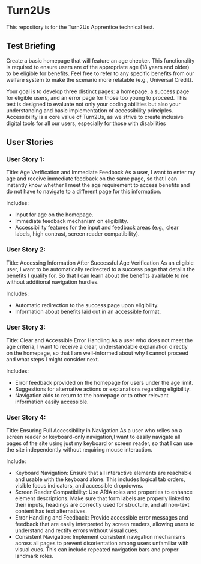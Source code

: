 # Turn2Us
This repository is for the Turn2Us Apprentice technical test.

## Test Briefing

Create a basic homepage that will feature an age checker. This functionality is required to 
ensure users are of the appropriate age (18 years and older) to be eligible for benefits. Feel free 
to refer to any specific benefits from our welfare system to make the scenario more relatable 
(e.g., Universal Credit).

Your goal is to develop three distinct pages: a homepage, a success page for eligible users, and 
an error page for those too young to proceed. This test is designed to evaluate not only your 
coding abilities but also your understanding and basic implementation of accessibility 
principles. Accessibility is a core value of Turn2Us, as we strive to create inclusive digital tools 
for all our users, especially for those with disabilities

## User Stories

### User Story 1:
Title: Age Verification and Immediate Feedback
As a user, I want to enter my age and receive immediate feedback on the same page, so that I can instantly 
know whether I meet the age requirement to access benefits and do not have to navigate to a different page for this information.

Includes:

- Input for age on the homepage.
- Immediate feedback mechanism on eligibility.
- Accessibility features for the input and feedback areas (e.g., clear labels, high contrast, screen reader compatibility).

### User Story 2:
Title: Accessing Information After Successful Age Verification
As an eligible user, I want to be automatically redirected to a success page that details the benefits I qualify for,
So that I can learn about the benefits available to me without additional navigation hurdles.

Includes:

- Automatic redirection to the success page upon eligibility.
- Information about benefits laid out in an accessible format.

### User Story 3:
Title: Clear and Accessible Error Handling
As a user who does not meet the age criteria, I want to receive a clear, understandable explanation directly on the homepage, so 
that I am well-informed about why I cannot proceed and what steps I might consider next.

Includes:

- Error feedback provided on the homepage for users under the age limit.
- Suggestions for alternative actions or explanations regarding eligibility.
- Navigation aids to return to the homepage or to other relevant information easily accessible.

### User Story 4:
Title: Ensuring Full Accessibility in Navigation
As a user who relies on a screen reader or keyboard-only navigation,I want to easily navigate all pages of the site using just my keyboard or screen reader,
so that I can use the site independently without requiring mouse interaction.

Include:

- Keyboard Navigation: Ensure that all interactive elements are reachable and usable with the keyboard alone. This includes logical tab orders, visible focus indicators, and accessible dropdowns.
- Screen Reader Compatibility: Use ARIA roles and properties to enhance element descriptions. Make sure that form labels are properly linked to their inputs, headings are correctly used for structure, and all non-text content has text alternatives.
- Error Handling and Feedback: Provide accessible error messages and feedback that are easily interpreted by screen readers, allowing users to understand and rectify errors without visual cues.
- Consistent Navigation: Implement consistent navigation mechanisms across all pages to prevent disorientation among users unfamiliar with visual cues. This can include repeated navigation bars and proper landmark roles.
